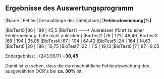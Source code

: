 ## Ergebnisse des Auswertungsprogramm

|Name	| Fehler	|Gesmatlänge der Datei[chars] |**Fehlerabweichung[%]**

|BioTest0	|86	|	189		|	 45,5
|BioTest1 ---> Ausreisser (führt zu einer Fehlermeldung. bitte nicht anklicken)
|BioTest2	|78	|	121		|	46,46
|BioTest3	|68	|	194		|	35,05
|BioTest4	|67	|	104		|	64,42
|BioTest5	|24	|	164		|	14,63
|BioTest6	|20	|	186		|	10,75
|BioTest7	|22	|	115		|	19,13
|BioTest8	|7	|	87		|	8,05

Endergebniss:				|	(243,99/7) =**30,45**

Damit ist zu sehen, dass die durchschnittliche Fehlerabweichung des ausgewählten OCR's bei **ca. 30%** ist.	

